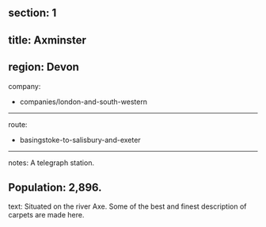 ﻿section: 1
----
title: Axminster
----
region: Devon
----
company:
- companies/london-and-south-western
----
route:
- basingstoke-to-salisbury-and-exeter
----
notes: A telegraph station.

Population: 2,896.
----
text: Situated on the river Axe. Some of the best and finest description of carpets are made here.
